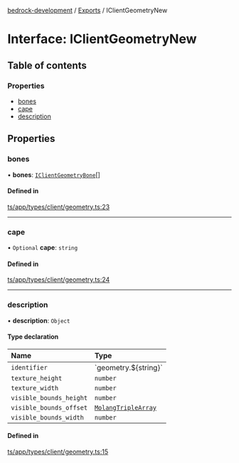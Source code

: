 [bedrock-development](../README.md) / [Exports](../modules.md) / IClientGeometryNew

# Interface: IClientGeometryNew

## Table of contents

### Properties

- [bones](IClientGeometryNew.md#bones)
- [cape](IClientGeometryNew.md#cape)
- [description](IClientGeometryNew.md#description)

## Properties

### bones

• **bones**: [`IClientGeometryBone`](IClientGeometryBone.md)[]

#### Defined in

[ts/app/types/client/geometry.ts:23](https://github.com/DauntlessStudio/Bedrock-Developments/blob/c7d1542/ts/app/types/client/geometry.ts#L23)

___

### cape

• `Optional` **cape**: `string`

#### Defined in

[ts/app/types/client/geometry.ts:24](https://github.com/DauntlessStudio/Bedrock-Developments/blob/c7d1542/ts/app/types/client/geometry.ts#L24)

___

### description

• **description**: `Object`

#### Type declaration

| Name | Type |
| :------ | :------ |
| `identifier` | \`geometry.$\{string}\` |
| `texture_height` | `number` |
| `texture_width` | `number` |
| `visible_bounds_height` | `number` |
| `visible_bounds_offset` | [`MolangTripleArray`](../modules.md#molangtriplearray) |
| `visible_bounds_width` | `number` |

#### Defined in

[ts/app/types/client/geometry.ts:15](https://github.com/DauntlessStudio/Bedrock-Developments/blob/c7d1542/ts/app/types/client/geometry.ts#L15)
